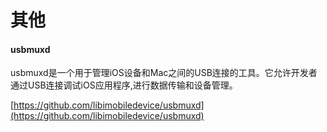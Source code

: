 # 其他

#### usbmuxd
usbmuxd是一个用于管理iOS设备和Mac之间的USB连接的工具。它允许开发者通过USB连接调试iOS应用程序,进行数据传输和设备管理。

[https://github.com/libimobiledevice/usbmuxd](https://github.com/libimobiledevice/usbmuxd)




